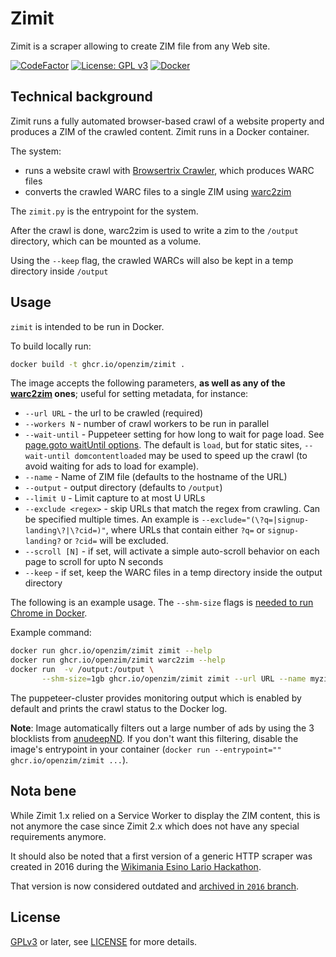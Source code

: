 Zimit
=====

Zimit is a scraper allowing to create ZIM file from any Web site.

[![CodeFactor](https://www.codefactor.io/repository/github/openzim/zimit/badge)](https://www.codefactor.io/repository/github/openzim/zimit)
[![License: GPL v3](https://img.shields.io/badge/License-GPLv3-blue.svg)](https://www.gnu.org/licenses/gpl-3.0)
[![Docker](https://ghcr-badge.deta.dev/openzim/zimit/latest_tag?label=docker)](https://ghcr.io/openzim/zimit)

Technical background
--------------------

Zimit runs a fully automated browser-based crawl of a website property and produces a ZIM of the crawled content. Zimit runs in a Docker container.

The system:
- runs a website crawl with [Browsertrix Crawler](https://github.com/webrecorder/browsertrix-crawler), which produces WARC files
- converts the crawled WARC files to a single ZIM using [warc2zim](https://github.com/openzim/warc2zim)

The `zimit.py` is the entrypoint for the system.

After the crawl is done, warc2zim is used to write a zim to the
`/output` directory, which can be mounted as a volume.

Using the `--keep` flag, the crawled WARCs will also be kept in a temp directory inside `/output`

Usage
-----

`zimit` is intended to be run in Docker.

To build locally run:

```bash
docker build -t ghcr.io/openzim/zimit .
```

The image accepts the following parameters, **as well as any of the [warc2zim](https://github.com/openzim/warc2zim) ones**; useful for setting metadata, for instance:

- `--url URL` - the url to be crawled (required)
- `--workers N` - number of crawl workers to be run in parallel
- `--wait-until` - Puppeteer setting for how long to wait for page load. See [page.goto waitUntil options](https://github.com/puppeteer/puppeteer/blob/main/docs/api.md#pagegotourl-options). The default is `load`, but for static sites, `--wait-until domcontentloaded` may be used to speed up the crawl (to avoid waiting for ads to load for example).
- `--name` - Name of ZIM file (defaults to the hostname of the URL)
- `--output` - output directory (defaults to `/output`)
- `--limit U` - Limit capture to at most U URLs
- `--exclude <regex>` - skip URLs that match the regex from crawling. Can be specified multiple times. An example is `--exclude="(\?q=|signup-landing\?|\?cid=)"`, where URLs that contain either `?q=` or `signup-landing?` or `?cid=` will be excluded.
- `--scroll [N]` - if set, will activate a simple auto-scroll behavior on each page to scroll for upto N seconds
- `--keep` - if set, keep the WARC files in a temp directory inside the output directory

The following is an example usage. The `--shm-size` flags is [needed to run Chrome in Docker](https://github.com/puppeteer/puppeteer/blob/v1.0.0/docs/troubleshooting.md#tips).

Example command:

```bash
docker run ghcr.io/openzim/zimit zimit --help
docker run ghcr.io/openzim/zimit warc2zim --help
docker run  -v /output:/output \
       --shm-size=1gb ghcr.io/openzim/zimit zimit --url URL --name myzimfile --workers 2 --waitUntil domcontentloaded
```

The puppeteer-cluster provides monitoring output which is enabled by
default and prints the crawl status to the Docker log.

**Note**: Image automatically filters out a large number of ads by using the 3 blocklists from [anudeepND](https://github.com/anudeepND/blacklist). If you don't want this filtering, disable the image's entrypoint in your container (`docker run --entrypoint="" ghcr.io/openzim/zimit ...`).

Nota bene
---------

While Zimit 1.x relied on a Service Worker to display the ZIM content, this is not anymore the case
since Zimit 2.x which does not have any special requirements anymore.

It should also be noted that a first version of a generic HTTP scraper was created in 2016 during
the [Wikimania Esino Lario
Hackathon](https://wikimania2016.wikimedia.org/wiki/Programme/Kiwix-dedicated_Hackathon).

That version is now considered outdated and [archived in `2016`
branch](https://github.com/openzim/zimit/tree/2016).

License
-------

[GPLv3](https://www.gnu.org/licenses/gpl-3.0) or later, see
[LICENSE](LICENSE) for more details.
